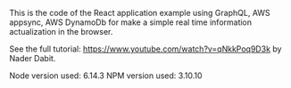 This is the code of the React application example using GraphQL, AWS appsync, AWS DynamoDb for make a simple real time information actualization in the browser.

See the full tutorial: https://www.youtube.com/watch?v=qNkkPoq9D3k by Nader Dabit.

Node version used: 6.14.3
NPM version used: 3.10.10
